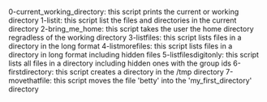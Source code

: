 0-current_working_directory: this script prints the current or working directory
1-listit: this script list the files and directories in the current directory
2-bring_me_home: this script takes the user the home directory regradless of the working directory
3-listfiles: this script lists files in a directory in the long format
4-listmorefiles: this script lists files in a directory in long format including hidden files
5-listfilesdigitonly: this script lists all files in a directory including hidden ones with the group ids
6-firstdirectory: this script creates a directory in the /tmp directory
7-movethatfile: this script moves the file 'betty' into the 'my_first_directory' directory
